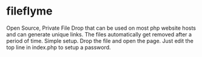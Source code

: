 # fileflyme
Open Source, Private File Drop that can be used on most php website hosts and can generate unique links. The files automatically get removed after a period of time. Simple setup. Drop the file and open the page. Just edit the top line in index.php to setup a password.
